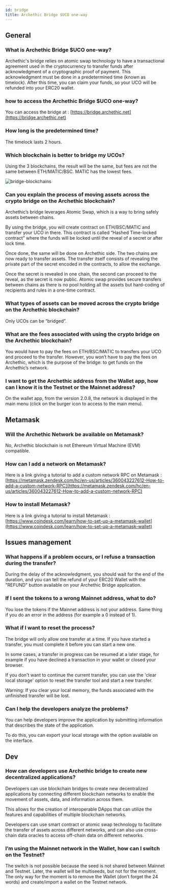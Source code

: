 ```yaml
---
id: bridge
title: Archethic Bridge $UCO one-way
---
```


## General 

### **What is Archethic Bridge $UCO one-way?**

Archethic's bridge relies on atomic swap technology to have a transactional agreement used in the cryptocurrency to transfer funds after acknowledgment of a cryptographic proof of payment.
This acknowledgment must be done in a predetermined time (known as timelock).
After this time, you can claim your funds, so your UCO will be refunded into your ERC20 wallet.

### **how to access the Archethic Bridge $UCO one-way?**
You can access the bridge at : [https://bridge.archethic.net](https://bridge.archethic.net)

### **How long is the predetermined time?**
The timelock lasts 2 hours.

### **Which blockchain is better to bridge my UCOs?**

Using the 3 blockchains, the result will be the same, but fees are not the same between ETH/MATIC/BSC.
MATIC has the lowest fees.

![bridge-blockchains](/img/faq/bridge/Blockchains.svg)

### **Can you explain the process of moving assets across the crypto bridge on the Archethic blockchain?**

Archethic’s bridge leverages Atomic Swap, which is a way to bring safely assets between chains.

By using the bridge, you will create contract on ETH/BSC/MATIC and transfer your UCO in there. This contract is called “Hashed Time-locked contract” where the funds will be locked until the reveal of a secret or after lock time.

Once done, the same will be done on Archethic side. The two chains are now ready to transfer assets.
The transfer itself consists of revealing the private part of the secret encoded in the contracts, to allow the exchange.

Once the secret is revealed in one chain, the second can proceed to the reveal, as the secret is now public. 
Atomic swap provides secure transfers between chains as there is no pool holding all the assets but hard-coding of recipients and rules in a one-time contract.

### **What types of assets can be moved across the crypto bridge on the Archethic blockchain?**

Only UCOs can be “bridged”.

### **What are the fees associated with using the crypto bridge on the Archethic blockchain?**

You would have to pay the fees on ETH/BSC/MATIC to transfers your UCO and proceed to the transfer.
However, you won’t have to pay the fees on Archethic, which is the purpose of the bridge: to get funds on the Archethic’s network.

### **I want to get the Archethic address from the Wallet app, how can I know it is the Testnet or the Mainnet address?**

On the wallet app, from the version 2.0.8, the network is displayed in the main menu (click on the burger icon to access to the main menu).


## Metamask

### **Will the Archethic Network be available on Metamask?**
No, Archethic blockchain is not Ethereum Virtual Machine (EVM) compatible.

### **How can I add a network on Metamask?**

Here is a link giving a tutorial to add a custom network RPC on Metamask : [https://metamask.zendesk.com/hc/en-us/articles/360043227612-How-to-add-a-custom-network-RPC](https://metamask.zendesk.com/hc/en-us/articles/360043227612-How-to-add-a-custom-network-RPC)

### **How to install Metamask?**

Here is a link giving a tutorial to install Metamask : [https://www.coindesk.com/learn/how-to-set-up-a-metamask-wallet](https://www.coindesk.com/learn/how-to-set-up-a-metamask-wallet)


## Issues management


### **What happens if a problem occurs, or I refuse a transaction during the transfer?**
During the delay of the acknowledgment, you should wait for the end of the duration, and you can tell the refund of your ERC20 Wallet with the "REFUND" button available on your Archethic Bridge application.
### **If I sent the tokens to a wrong Mainnet address, what to do?**

You lose the tokens if the Mainnet address is not your address. Same thing if you do an error in the address (for example a 0 instead of 1).

### **What if I want to reset the process?**

The bridge will only allow one transfer at a time. If you have started a transfer, you must complete it before you can start a new one.

In some cases, a transfer in progress can be resumed at a later stage, for example if you have declined a transaction in your wallet or closed your browser.

If you don't want to continue the current transfer, you can use the 'clear local storage' option to reset the transfer tool and start a new transfer.

Warning: If you clear your local memory, the funds associated with the unfinished transfer will be lost.

### **Can I help the developers analyze the problems?**

You can help developers improve the application by submitting information that describes the state of the application. 

To do this, you can export your local storage with the option available on the interface.

## Dev

### **How can developers use Archethic bridge to create new decentralized applications?**

Developers can use blockchain bridges to create new decentralized applications by connecting different blockchain networks to enable the movement of assets, data, and information across them. 

This allows for the creation of interoperable DApps that can utilize the features and capabilities of multiple blockchain networks. 

Developers can use smart contract or atomic swap technology to facilitate the transfer of assets across different networks, and can also use cross-chain data oracles to access off-chain data on different networks.

### **I’m using the Mainnet network in the Wallet, how can I switch on the Testnet?**

The switch is not possible because the seed is not shared between Mainnet and Testnet. Later, the wallet will be multiseeds, but not for the moment. The only way for the moment is to remove the Wallet (don’t forget the 24 words) and create/import a wallet on the Testnet network.
